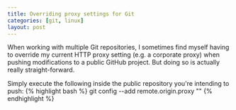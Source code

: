 ```yaml
---
title: Overriding proxy settings for Git
categories: [git, linux]
layout: post
---
```


When working with multiple Git repositories, I sometimes find myself having to override my current HTTP proxy setting (e.g. a corporate proxy) when pushing modifications to a public GitHub project. But doing so is actually really straight-forward.

Simply execute the following inside the public repository you're intending to push:
{% highlight bash %}
    git config --add remote.origin.proxy ""
{% endhighlight %}
